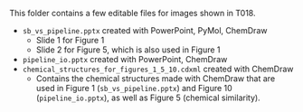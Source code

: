 This folder contains a few editable files for images shown in T018.

* `sb_vs_pipeline.pptx` created with PowerPoint, PyMol, ChemDraw
  * Slide 1 for Figure 1
  * Slide 2 for Figure 5, which is also used in Figure 1
* `pipeline_io.pptx` created with PowerPoint, ChemDraw
* `chemical_structures_for_figures_1_5_10.cdxml` created with ChemDraw
  * Contains the chemical structures made with ChemDraw that are used in Figure 1 (`sb_vs_pipeline.pptx`) and Figure 10 (`pipeline_io.pptx`), as well as Figure 5 (chemical similarity).
